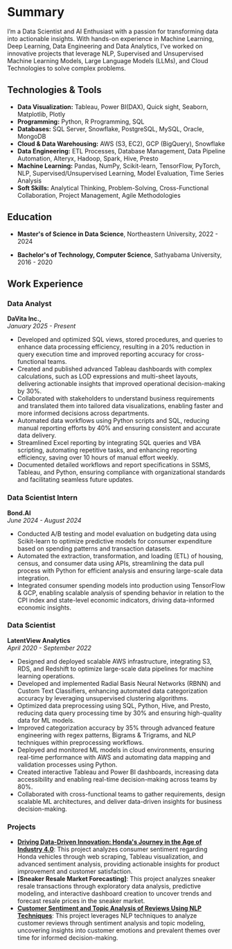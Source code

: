 # Summary
I’m a Data Scientist and AI Enthusiast with a passion for transforming data into actionable insights. With hands-on experience in Machine Learning, Deep Learning, Data Engineering and Data Analytics, I’ve worked on innovative projects that leverage NLP, Supervised and Unsupervised Machine Learning Models, Large Language Models (LLMs), and Cloud Technologies to solve complex problems.

## Technologies & Tools
- **Data Visualization:** Tableau, Power BI(DAX), Quick sight, Seaborn, Matplotlib, Plotly
- **Programming:** Python, R Programming, SQL
- **Databases:** SQL Server, Snowflake, PostgreSQL, MySQL, Oracle, MongoDB
- **Cloud & Data Warehousing:** AWS (S3, EC2), GCP (BigQuery), Snowflake 
- **Data Engineering:** ETL Processes, Database Management, Data Pipeline Automation, Alteryx, Hadoop, Spark, Hive, Presto
- **Machine Learning:** Pandas, NumPy, Scikit-learn, TensorFlow, PyTorch, NLP, Supervised/Unsupervised Learning, Model Evaluation, Time Series Analysis
- **Soft Skills:** Analytical Thinking, Problem-Solving, Cross-Functional Collaboration, Project Management, Agile Methodologies

## Education
- **Master's of Science in Data Science**,
  Northeastern University, 2022 - 2024

- **Bachelor's of Technology, Computer Science**,
  Sathyabama University, 2016 - 2020

## Work Experience

### Data Analyst
**DaVita Inc.,**  
*January 2025 - Present* 
- Developed and optimized SQL views, stored procedures, and queries to enhance data processing efficiency, resulting in a 20% reduction in query execution time and improved reporting accuracy for cross-functional teams.
- Created and published advanced Tableau dashboards with complex calculations, such as LOD expressions and multi-sheet layouts, delivering actionable insights that improved operational decision-making by 30%.
- Collaborated with stakeholders to understand business requirements and translated them into tailored data visualizations, enabling faster and more informed decisions across departments.
- Automated data workflows using Python scripts and SQL, reducing manual reporting efforts by 40% and ensuring consistent and accurate data delivery.
- Streamlined Excel reporting by integrating SQL queries and VBA scripting, automating repetitive tasks, and enhancing reporting efficiency, saving over 10 hours of manual effort weekly.
- Documented detailed workflows and report specifications in SSMS, Tableau, and Python, ensuring compliance with organizational standards and facilitating seamless future updates.

### Data Scientist Intern
**Bond.AI**  
*June 2024 - August 2024*  
- Conducted A/B testing and model evaluation on budgeting data using Scikit-learn to optimize predictive models for consumer expenditure based on spending patterns and transaction datasets. 
- Automated the extraction, transformation, and loading (ETL) of housing, census, and consumer data using APIs, streamlining the data pull process with Python for efficient analysis and ensuring large-scale data integration.
- Integrated consumer spending models into production using TensorFlow & GCP, enabling scalable analysis of spending behavior in relation to the CPI index and state-level economic indicators, driving data-informed economic insights.

### Data Scientist  
**LatentView Analytics**  
*April 2020 - September 2022*  
- Designed and deployed scalable AWS infrastructure, integrating S3, RDS, and Redshift to optimize large-scale data pipelines for machine learning operations.
- Developed and implemented Radial Basis Neural Networks (RBNN) and Custom Text Classifiers, enhancing automated data categorization accuracy by leveraging unsupervised clustering algorithms.
- Optimized data preprocessing using SQL, Python, Hive, and Presto, reducing data query processing time by 30% and ensuring high-quality data for ML models.
- Improved categorization accuracy by 35% through advanced feature engineering with regex patterns, Bigrams & Trigrams, and NLP techniques within preprocessing workflows.
- Deployed and monitored ML models in cloud environments, ensuring real-time performance with AWS and automating data mapping and validation processes using Python.
- Created interactive Tableau and Power BI dashboards, increasing data accessibility and enabling real-time decision-making across teams by 80%.
- Collaborated with cross-functional teams to gather requirements, design scalable ML architectures, and deliver data-driven insights for business decision-making.


### Projects
- **[Driving Data-Driven Innovation: Honda's Journey in the Age of Industry 4.0](https://github.com/apuroopkotha2/Driving-Data-Driven-Innovation)**: This project analyzes consumer sentiment regarding Honda vehicles through web scraping, Tableau visualization, and advanced sentiment analysis, providing actionable insights for product improvement and customer satisfaction.
- **[Sneaker Resale Market Forecasting]**: This project analyzes sneaker resale transactions through exploratory data analysis, predictive modeling, and interactive dashboard creation to uncover trends and forecast resale prices in the sneaker market.
- **[Customer Sentiment and Topic Analysis of Reviews Using NLP Techniques](https://github.com/apuroopkotha2/Amazon-US-Customer_Reviews)**: This project leverages NLP techniques to analyze customer reviews through sentiment analysis and topic modeling, uncovering insights into customer emotions and prevalent themes over time for informed decision-making.
